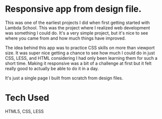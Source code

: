 # Responsive app from design file.
This was one of the earliest projects I did when first getting started with Lambda School. This was the project where I realized web development was something I could do. It's a very simple project, but it's nice to see where you came from and how much things have improved.

The idea behind this app was to practice CSS skills on more than viewport size. It was super nice getting a chance to see how much I could do in just CSS, LESS, and HTML considering I had only been learning them for such a short time. Making it responsive was a bit of a challenge at first but it felt really good to actually be able to do it in a day. 

It's just a single page I built from scratch from design files.

# Tech Used
HTML5, CSS, LESS
